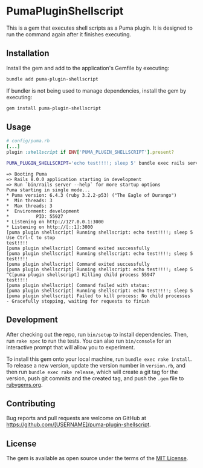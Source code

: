 # PumaPluginShellscript

This is a gem that executes shell scripts as a Puma plugin. It is designed to run the command again after it finishes executing.

## Installation

Install the gem and add to the application's Gemfile by executing:

```bash
bundle add puma-plugin-shellscript
```

If bundler is not being used to manage dependencies, install the gem by executing:

```bash
gem install puma-plugin-shellscript
```

## Usage

```ruby
# config/puma.rb
[...]
plugin :shellscript if ENV['PUMA_PLUGIN_SHELLSCRIPT'].present?
```

```bash
PUMA_PLUGIN_SHELLSCRIPT='echo test!!!!; sleep 5' bundle exec rails server
```

```
=> Booting Puma
=> Rails 8.0.0 application starting in development
=> Run `bin/rails server --help` for more startup options
Puma starting in single mode...
* Puma version: 6.4.3 (ruby 3.2.2-p53) ("The Eagle of Durango")
*  Min threads: 3
*  Max threads: 3
*  Environment: development
*          PID: 55927
* Listening on http://127.0.0.1:3000
* Listening on http://[::1]:3000
[puma plugin shellscript] Running shellscript: echo test!!!!; sleep 5
Use Ctrl-C to stop
test!!!!
[puma plugin shellscript] Command exited successfully
[puma plugin shellscript] Running shellscript: echo test!!!!; sleep 5
test!!!!
[puma plugin shellscript] Command exited successfully
[puma plugin shellscript] Running shellscript: echo test!!!!; sleep 5
^C[puma plugin shellscript] Killing child process 55947
test!!!!
[puma plugin shellscript] Command failed with status:
[puma plugin shellscript] Running shellscript: echo test!!!!; sleep 5
[puma plugin shellscript] Failed to kill process: No child processes
- Gracefully stopping, waiting for requests to finish
```

## Development

After checking out the repo, run `bin/setup` to install dependencies. Then, run `rake spec` to run the tests. You can also run `bin/console` for an interactive prompt that will allow you to experiment.

To install this gem onto your local machine, run `bundle exec rake install`. To release a new version, update the version number in `version.rb`, and then run `bundle exec rake release`, which will create a git tag for the version, push git commits and the created tag, and push the `.gem` file to [rubygems.org](https://rubygems.org).

## Contributing

Bug reports and pull requests are welcome on GitHub at https://github.com/[USERNAME]/puma-plugin-shellscript.

## License

The gem is available as open source under the terms of the [MIT License](https://opensource.org/licenses/MIT).
